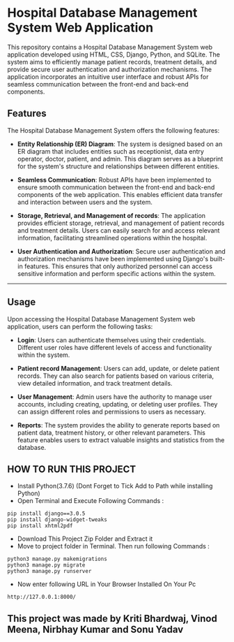 # Hospital Database Management System Web Application
This repository contains a Hospital Database Management System web application developed using HTML, CSS, Django, Python, and SQLite. The system aims to efficiently manage patient records, treatment details, and provide secure user authentication and authorization mechanisms. The application incorporates an intuitive user interface and robust APIs for seamless communication between the front-end and back-end components.

## Features
The Hospital Database Management System offers the following features:

- **Entity Relationship (ER) Diagram**: The system is designed based on an ER diagram that includes entities such as receptionist, data entry operator, doctor, patient, and admin. This diagram serves as a blueprint for the system's structure and relationships between different entities.

- **Seamless Communication**: Robust APIs have been implemented to ensure smooth communication between the front-end and back-end components of the web application. This enables efficient data transfer and interaction between users and the system.

- **Storage, Retrieval, and Management of records**: The application provides efficient storage, retrieval, and management of patient records and treatment details. Users can easily search for and access relevant information, facilitating streamlined operations within the hospital.

- **User Authentication and Authorization**: Secure user authentication and authorization mechanisms have been implemented using Django's built-in features. This ensures that only authorized personnel can access sensitive information and perform specific actions within the system.

---

## Usage
Upon accessing the Hospital Database Management System web application, users can perform the following tasks:

- **Login**: Users can authenticate themselves using their credentials. Different user roles have different levels of access and functionality within the system.

- **Patient record Management**: Users can add, update, or delete patient records. They can also search for patients based on various criteria, view detailed information, and track treatment details.

- **User Management**: Admin users have the authority to manage user accounts, including creating, updating, or deleting user profiles. They can assign different roles and permissions to users as necessary.

- **Reports**: The system provides the ability to generate reports based on patient data, treatment history, or other relevant parameters. This feature enables users to extract valuable insights and statistics from the database.

## HOW TO RUN THIS PROJECT
- Install Python(3.7.6) (Dont Forget to Tick Add to Path while installing Python)
- Open Terminal and Execute Following Commands :
```
pip install django==3.0.5
pip install django-widget-tweaks
pip install xhtml2pdf
```
- Download This Project Zip Folder and Extract it
- Move to project folder in Terminal. Then run following Commands :
```
python3 manage.py makemigrations
python3 manage.py migrate
python3 manage.py runserver
```
- Now enter following URL in Your Browser Installed On Your Pc
```
http://127.0.0.1:8000/
```
## This project was made by Kriti Bhardwaj, Vinod Meena, Nirbhay Kumar and Sonu Yadav


